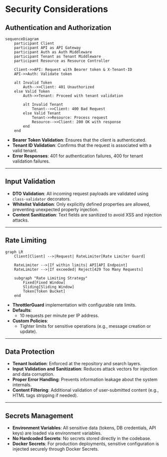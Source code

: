 
# Security Considerations

## Authentication and Authorization

```mermaid
sequenceDiagram
    participant Client
    participant API as API Gateway
    participant Auth as Auth Middleware
    participant Tenant as Tenant Middleware
    participant Resource as Resource Controller
    
    Client->>API: Request with Bearer token & X-Tenant-ID
    API->>Auth: Validate token
    
    alt Invalid Token
        Auth-->>Client: 401 Unauthorized
    else Valid Token
        Auth->>Tenant: Proceed with tenant validation
        
        alt Invalid Tenant
            Tenant-->>Client: 400 Bad Request
        else Valid Tenant
            Tenant->>Resource: Process request
            Resource-->>Client: 200 OK with response
        end
    end
```

- **Bearer Token Validation**: Ensures that the client is authenticated.
- **Tenant ID Validation**: Confirms that the request is associated with a valid tenant.
- **Error Responses**: 401 for authentication failures, 400 for tenant validation failures.

---

## Input Validation

- **DTO Validation**: All incoming request payloads are validated using `class-validator` decorators.
- **Whitelist Validation**: Only explicitly defined properties are allowed, preventing unexpected property injection.
- **Content Sanitization**: Text fields are sanitized to avoid XSS and injection attacks.

---

## Rate Limiting

```mermaid
graph LR
    Client[Client] -->|Request| RateLimiter[Rate Limiter Guard]
    
    RateLimiter -->|If within limits| API[API Endpoint]
    RateLimiter -->|If exceeded| Reject[429 Too Many Requests]
    
    subgraph "Rate Limiting Strategy"
        Fixed[Fixed Window]
        Sliding[Sliding Window]
        Token[Token Bucket]
    end
```

- **ThrottlerGuard** implementation with configurable rate limits.
- **Defaults**:
  - 10 requests per minute per IP address.
- **Custom Policies**:
  - Tighter limits for sensitive operations (e.g., message creation or update).

---

## Data Protection

- **Tenant Isolation**: Enforced at the repository and search layers.
- **Input Validation and Sanitization**: Reduces attack vectors for injection and data corruption.
- **Proper Error Handling**: Prevents information leakage about the system internals.
- **Content Filtering**: Additional validation of user-submitted content (e.g., HTML tags stripping if needed).

---

## Secrets Management

- **Environment Variables**: All sensitive data (tokens, DB credentials, API keys) are loaded via environment variables.
- **No Hardcoded Secrets**: No secrets stored directly in the codebase.
- **Docker Secrets**: For production deployments, sensitive configuration is injected securely through Docker Secrets.

